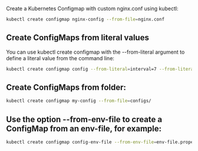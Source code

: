Create a Kubernetes Configmap with custom nginx.conf using kubectl:

```bash
kubectl create configmap nginx-config --from-file=nginx.conf
```

## Create ConfigMaps from literal values

You can use kubectl create configmap with the --from-literal argument to define a literal value from the command line:
```bash
kubectl create configmap config --from-literal=interval=7 --from-literal=count=3 --from-literal=config.ini="Hello from ConfigMap"
```

## Create ConfigMaps from folder:

```bash
kubectl create configmap my-config --from-file=configs/
```

## Use the option --from-env-file to create a ConfigMap from an env-file, for example:

```bash
kubectl create configmap config-env-file --from-env-file=env-file.properties
```